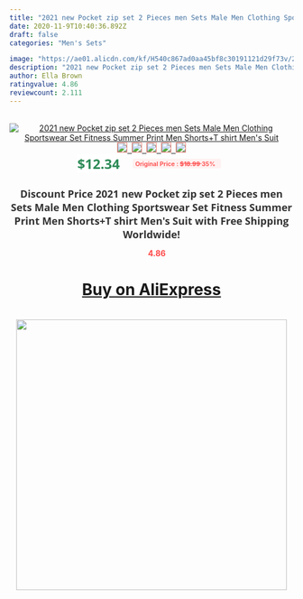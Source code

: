 ```yaml
---
title: "2021 new Pocket zip set 2 Pieces men Sets Male Men Clothing Sportswear Set Fitness Summer Print Men Shorts+T shirt Men's Suit"
date: 2020-11-9T10:40:36.892Z
draft: false
categories: "Men's Sets"

image: "https://ae01.alicdn.com/kf/H540c867ad0aa45bf8c30191121d29f73v/2021-new-Pocket-zip-set-2-Pieces-men-Sets-Male-Men-Clothing-Sportswear-Set-Fitness-Summer.jpg"
description: "2021 new Pocket zip set 2 Pieces men Sets Male Men Clothing Sportswear Set Fitness Summer Print Men Shorts+T shirt Men's Suit"
author: Ella Brown
ratingvalue: 4.86
reviewcount: 2.111
---
```

<br>
<div style="text-align: center;">
<a href="https://s.click.aliexpress.com/e/_AobRvj" target="_blank" rel="nofollow noopener noreferrer"><img alt="2021 new Pocket zip set 2 Pieces men Sets Male Men Clothing Sportswear Set Fitness Summer Print Men Shorts+T shirt Men's Suit" class="magnifier-image" src="https://ae01.alicdn.com/kf/H540c867ad0aa45bf8c30191121d29f73v/2021-new-Pocket-zip-set-2-Pieces-men-Sets-Male-Men-Clothing-Sportswear-Set-Fitness-Summer.jpg_640x640.jpg">
<br>
<img style="border:1px solid salmon" src="https://ae01.alicdn.com/kf/H540c867ad0aa45bf8c30191121d29f73v/2021-new-Pocket-zip-set-2-Pieces-men-Sets-Male-Men-Clothing-Sportswear-Set-Fitness-Summer.jpg_120x120.jpg">&nbsp;&nbsp;<img style="border:1px solid salmon" src="https://ae01.alicdn.com/kf/Hbb1d466aca024e3991eb7ea91b2c1bd1f/2021-new-Pocket-zip-set-2-Pieces-men-Sets-Male-Men-Clothing-Sportswear-Set-Fitness-Summer.jpg_120x120.jpg">&nbsp;&nbsp;<img style="border:1px solid salmon" src="https://ae01.alicdn.com/kf/H62ced85abb364165a514bfddf928be4by/2021-new-Pocket-zip-set-2-Pieces-men-Sets-Male-Men-Clothing-Sportswear-Set-Fitness-Summer.jpg_120x120.jpg">&nbsp;&nbsp;<img style="border:1px solid salmon" src="https://ae01.alicdn.com/kf/Hf8811142141142ab827ff29f1dd52ff0z/2021-new-Pocket-zip-set-2-Pieces-men-Sets-Male-Men-Clothing-Sportswear-Set-Fitness-Summer.jpg_120x120.jpg">&nbsp;&nbsp;<img style="border:1px solid salmon" src="https://ae01.alicdn.com/kf/H3b7650a437cd426ba644b23e003b1dc3R/2021-new-Pocket-zip-set-2-Pieces-men-Sets-Male-Men-Clothing-Sportswear-Set-Fitness-Summer.jpg_120x120.jpg"></a></div><br0>
<div style="text-align: center;"><span style="background-color: white; border: 0px; box-sizing: border-box; color: seagreen; display: inline-block; font-family: &quot;open sans&quot; , &quot;arial&quot; , &quot;helvetica&quot; , sans-serif , &quot;heiti&quot;; font-size: 24px; font-stretch: inherit; font-weight: 700; line-height: inherit; margin: 0px 10px 0px 0px; padding: 0px; vertical-align: middle;">$12.34 </span>
<span style="background: rgb(255 , 241 , 241); border-radius: 3px; border: 0px; box-sizing: border-box; color: #ff4747; display: inline-block; font-family: inherit; font-size: 12px; font-stretch: inherit; font-style: inherit; font-variant: inherit; font-weight: 600; line-height: inherit; margin: 0px; padding: 2px 5px; transform: scale(0.9); vertical-align: middle;">Original Price : <b style="text-decoration: line-through;">$18.99 </b> 35%&nbsp;&nbsp;</span></div>
<h1 style="color: #333333; display: inline-block; font-family: &quot;open sans&quot; , &quot;arial&quot; , &quot;helvetica&quot; , sans-serif , &quot;heiti&quot;; font-size: 18px; font-stretch: inherit; font-weight: 700; text-align: center;">Discount Price 2021 new Pocket zip set 2 Pieces men Sets Male Men Clothing Sportswear Set Fitness Summer Print Men Shorts+T shirt Men's Suit with Free Shipping Worldwide!</h1>
<div style="color: #ff4747; text-align: center;">
<img src="https://4.bp.blogspot.com/-M0ZcTcb-5uY/XleCXlxnR4I/AAAAAAAAAEc/OrjgMkXV1oMQFaCRZj5HQwOCBcu3w1FegCPcBGAYYCw/s1600/star.png" style="height: 15px;">&nbsp;<b>4.86</b></div>
<div class="button_cont" align="center"><a class="buynow_a" href="https://s.click.aliexpress.com/e/_AobRvj" target="_blank" rel="nofollow noopener noreferrer"><H1>Buy on AliExpress</H1></a></div><br>
<div class="separator" style="clear: both; text-align: center;">
<img src="https://lh3.googleusercontent.com/-pTy5HemUv9M/XlePHvY0dAI/AAAAAAAAAE4/0nX5iRUoIWY8eMW9Dpxeirr157OZliDIgCLcBGAsYHQ/s1600/badge.gif" width="480">
</div>
